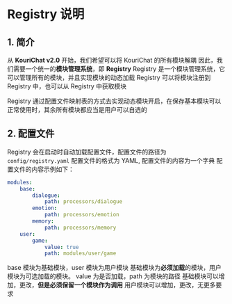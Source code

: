 # Registry 说明
## 1. 简介

 从 **KouriChat v2.0** 开始，我们希望可以将 KouriChat 的所有模块解耦
  因此，我们需要一个统一的**模块管理系统**，即 **Registry**
  Registry 是一个模块管理系统，它可以管理所有的模块，并且实现模块的动态加载
  Registry 可以将模块注册到 Registry 中，也可以从 Registry 中获取模块

>
Registry 通过配置文件映射表的方式去实现动态模块开启，在保存基本模块可以正常使用时，其余所有模块都应当是用户可以自选的

## 2. 配置文件

 Registry 会在启动时自动加载配置文件，配置文件的路径为 `config/registry.yaml`
 配置文件的格式为 YAML, 配置文件的内容为一个字典
 配置文件的内容示例如下：
```yaml
modules:
    base:
        dialogue: 
            path: processors/dialogue
        emotion:
            path: processors/emotion
        memory:
            path: processors/memory
    user:
        game:
            value: true
            path: modules/user/game

```
base 模块为基础模块，user 模块为用户模块
基础模块为**必须加载**的模块，用户模块为可选加载的模块。 value 为是否加载，path 为模块的路径
基础模块可以增加，更改，**但是必须保留一个模块作为调用**
用户模块可以增加，更改，无更多要求
